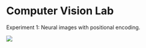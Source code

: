 # Computer Vision Lab

Experiment 1: Neural images with positional encoding.

<img src='imgs/positional_encoding.png'/>
